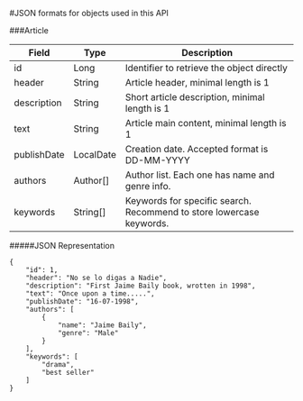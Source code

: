 #JSON formats for objects used in this API

###Article

| Field | Type | Description |
|---------|--------------|----------|
| id | Long | Identifier to retrieve the object directly |
| header | String | Article header, minimal length is 1 |
| description | String | Short article description, minimal length is 1 |
| text | String | Article main content, minimal length is 1 |
| publishDate | LocalDate | Creation date. Accepted format is DD-MM-YYYY |
| authors | Author[] | Author list. Each one has name and genre info. |
| keywords | String[] | Keywords for specific search. Recommend to store lowercase keywords. |

#####JSON Representation

````
{
    "id": 1,
    "header": "No se lo digas a Nadie",
    "description": "First Jaime Baily book, wrotten in 1998",
    "text": "Once upon a time.....",
    "publishDate": "16-07-1998",
    "authors": [
        {
            "name": "Jaime Baily",
            "genre": "Male"
        }
    ],
    "keywords": [
        "drama",
        "best seller"
    ]
}

````